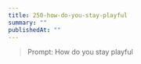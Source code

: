 ```yaml
---
title: 250-how-do-you-stay-playful
summary: ""
publishedAt: ""
---
```


> Prompt: How do you stay playful

